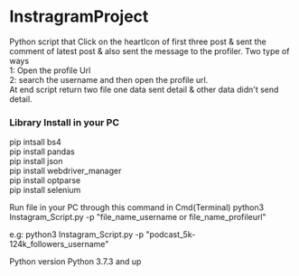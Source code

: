 # InstragramProject
Python script that Click on the heartIcon of first three post &amp; sent the comment of latest post &amp; also sent the message to the profiler. Two type of ways<br /> 1: Open the profile Url<br /> 2: search the username and then open the profile url.<br /> At end script return two file one data sent detail &amp; other  data didn't send detail.  


### Library Install in your PC
pip intsall bs4<br />
pip install pandas<br /> 
pip install json<br />
pip install webdriver_manager<br />
pip install optparse<br />
pip install selenium<br />

Run file in your PC through this command in Cmd(Terminal)
python3 Instagram_Script.py -p "file_name_username or file_name_profileurl"

e.g: python3 Instagram_Script.py -p "podcast_5k-124k_followers_username"


Python version
Python 3.7.3 and up
